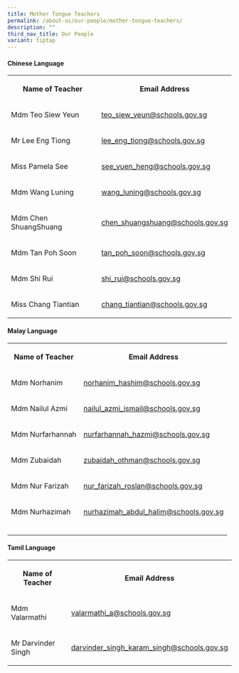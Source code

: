 ```yaml
---
title: Mother Tongue Teachers
permalink: /about-us/our-people/mother-tongue-teachers/
description: ""
third_nav_title: Our People
variant: tiptap
---
```

<h4>Chinese Language</h4><table><tbody><tr><th rowspan="1" colspan="1"><p>Name of Teacher</p></th><th rowspan="1" colspan="1"><p>Email Address</p></th></tr><tr><td rowspan="1" colspan="1"><p>Mdm Teo Siew Yeun</p></td><td rowspan="1" colspan="1"><p><a href="teo_siew_yeun@schools.gov.sg" rel="noopener noreferrer nofollow" target="_blank">teo_siew_yeun@schools.gov.sg</a></p></td></tr><tr><td rowspan="1" colspan="1"><p>Mr Lee Eng Tiong</p></td><td rowspan="1" colspan="1"><p><a href="lee_eng_tiong@schools.gov.sg" rel="noopener noreferrer nofollow" target="_blank">lee_eng_tiong@schools.gov.sg</a></p></td></tr><tr><td rowspan="1" colspan="1"><p>Miss Pamela See</p></td><td rowspan="1" colspan="1"><p><a href="see_yuen_heng@schools.gov.sg" rel="noopener noreferrer nofollow" target="_blank">see_yuen_heng@schools.gov.sg</a></p></td></tr><tr><td rowspan="1" colspan="1"><p>Mdm Wang Luning</p></td><td rowspan="1" colspan="1"><p><a href="wang_luning@schools.gov.sg" rel="noopener noreferrer nofollow" target="_blank">wang_luning@schools.gov.sg</a></p></td></tr><tr><td rowspan="1" colspan="1"><p>Mdm Chen ShuangShuang</p></td><td rowspan="1" colspan="1"><p><a href="chen_shuangshuang@schools.gov.sg" rel="noopener noreferrer nofollow" target="_blank">chen_shuangshuang@schools.gov.sg</a></p></td></tr><tr><td rowspan="1" colspan="1"><p>Mdm Tan Poh Soon</p></td><td rowspan="1" colspan="1"><p><a href="tan_poh_soon@schools.gov.sg" rel="noopener noreferrer nofollow" target="_blank">tan_poh_soon@schools.gov.sg</a></p></td></tr><tr><td rowspan="1" colspan="1"><p>Mdm Shi Rui</p></td><td rowspan="1" colspan="1"><p><a href="shi_rui@schools.gov.sg" rel="noopener noreferrer nofollow" target="_blank">shi_rui@schools.gov.sg</a></p></td></tr><tr><td rowspan="1" colspan="1"><p>Miss Chang Tiantian</p></td><td rowspan="1" colspan="1"><p><a href="chang_tiantian@schools.gov.sg" rel="noopener noreferrer nofollow" target="_blank">chang_tiantian@schools.gov.sg</a></p></td></tr></tbody></table><h4>Malay Language</h4><table><tbody><tr><th rowspan="1" colspan="1"><p>Name of Teacher</p></th><th rowspan="1" colspan="1"><p>Email Address</p></th></tr><tr><td rowspan="1" colspan="1"><p>Mdm Norhanim</p></td><td rowspan="1" colspan="1"><p><a href="norhanim_hashim@schools.gov.sg" rel="noopener noreferrer nofollow" target="_blank">norhanim_hashim@schools.gov.sg</a></p></td></tr><tr><td rowspan="1" colspan="1"><p>Mdm Nailul Azmi</p></td><td rowspan="1" colspan="1"><p><a href="nailul_azmi_ismail@schools.gov.sg" rel="noopener noreferrer nofollow" target="_blank">nailul_azmi_ismail@schools.gov.sg</a></p></td></tr><tr><td rowspan="1" colspan="1"><p>Mdm Nurfarhannah</p></td><td rowspan="1" colspan="1"><p><a href="nurfarhannah_hazmi@schools.gov.sg" rel="noopener noreferrer nofollow" target="_blank">nurfarhannah_hazmi@schools.gov.sg</a></p></td></tr><tr><td rowspan="1" colspan="1"><p>Mdm Zubaidah</p></td><td rowspan="1" colspan="1"><p><a href="zubaidah_othman@schools.gov.sg" rel="noopener noreferrer nofollow" target="_blank">zubaidah_othman@schools.gov.sg</a></p></td></tr><tr><td rowspan="1" colspan="1"><p>Mdm Nur Farizah</p></td><td rowspan="1" colspan="1"><p><a href="nur_farizah_roslan@schools.gov.sg" rel="noopener noreferrer nofollow" target="_blank">nur_farizah_roslan@schools.gov.sg</a></p></td></tr><tr><td rowspan="1" colspan="1"><p>Mdm Nurhazimah</p></td><td rowspan="1" colspan="1"><p><a href="nurhazimah_abdul_halim@schools.gov.sg" rel="noopener noreferrer nofollow" target="_blank">nurhazimah_abdul_halim@schools.gov.sg</a></p></td></tr><tr><td rowspan="1" colspan="1"><p></p></td><td rowspan="1" colspan="1"><p></p></td></tr></tbody></table><h4>Tamil Language</h4><table><tbody><tr><th rowspan="1" colspan="1"><p>Name of Teacher</p></th><th rowspan="1" colspan="1"><p>Email Address</p></th></tr><tr><td rowspan="1" colspan="1"><p>Mdm Valarmathi</p></td><td rowspan="1" colspan="1"><p><a href="valarmathi_a@schools.gov.sg" rel="noopener noreferrer nofollow" target="_blank">valarmathi_a@schools.gov.sg</a></p></td></tr><tr><td rowspan="1" colspan="1"><p>Mr Darvinder Singh</p></td><td rowspan="1" colspan="1"><p><a href="darvinder_singh_karam_singh@schools.gov.sg" rel="noopener noreferrer nofollow" target="_blank">darvinder_singh_karam_singh@schools.gov.sg</a></p></td></tr></tbody></table><p></p>